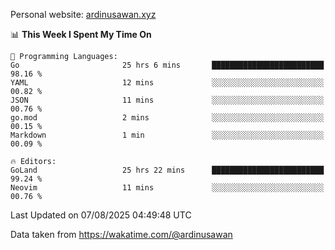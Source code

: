 Personal website: [ardinusawan.xyz](https://ardinusawan.xyz)

<!--START_SECTION:waka-->
📊 **This Week I Spent My Time On** 

```text
💬 Programming Languages: 
Go                       25 hrs 6 mins       █████████████████████████   98.16 % 
YAML                     12 mins             ░░░░░░░░░░░░░░░░░░░░░░░░░   00.82 % 
JSON                     11 mins             ░░░░░░░░░░░░░░░░░░░░░░░░░   00.76 % 
go.mod                   2 mins              ░░░░░░░░░░░░░░░░░░░░░░░░░   00.15 % 
Markdown                 1 min               ░░░░░░░░░░░░░░░░░░░░░░░░░   00.09 % 

🔥 Editors: 
GoLand                   25 hrs 22 mins      █████████████████████████   99.24 % 
Neovim                   11 mins             ░░░░░░░░░░░░░░░░░░░░░░░░░   00.76 % 
```


 Last Updated on 07/08/2025 04:49:48 UTC
<!--END_SECTION:waka-->
Data taken from https://wakatime.com/@ardinusawan
